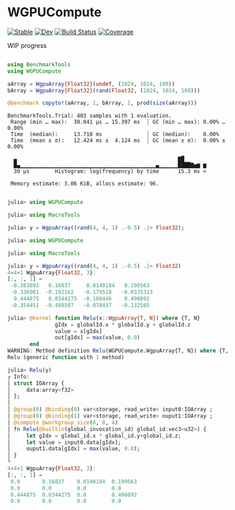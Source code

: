 # WGPUCompute

[![Stable](https://img.shields.io/badge/docs-stable-blue.svg)](https://arhik.github.io/WGPUCompute.jl/stable/)
[![Dev](https://img.shields.io/badge/docs-dev-blue.svg)](https://arhik.github.io/WGPUCompute.jl/dev/)
[![Build Status](https://github.com/arhik/WGPUCompute.jl/actions/workflows/CI.yml/badge.svg?branch=main)](https://github.com/arhik/WGPUCompute.jl/actions/workflows/CI.yml?query=branch%3Amain)
[![Coverage](https://codecov.io/gh/arhik/WGPUCompute.jl/branch/main/graph/badge.svg)](https://codecov.io/gh/arhik/WGPUCompute.jl)

WIP progress

```julia 

using BenchmarkTools 
using WGPUCompute

aArray = WgpuArray{Float32}(undef, (1024, 1024, 100)) 
bArray = WgpuArray{Float32}(rand(Float32, (1024, 1024, 100)))

@benchmark copyto!(aArray, 1, bArray, 1, prod(size(aArray)))

```
```
BenchmarkTools.Trial: 403 samples with 1 evaluation.
 Range (min … max):  30.041 μs … 15.397 ms  ┊ GC (min … max): 0.00% … 0.00%
 Time  (median):     13.710 ms              ┊ GC (median):    0.00%
 Time  (mean ± σ):   12.424 ms ±  4.124 ms  ┊ GC (mean ± σ):  0.00% ± 0.00%

  ▄                                                   ▇█
  █▄▁▁▁▁▁▁▁▁▁▁▁▁▁▁▁▁▁▁▁▁▁▁▁▁▁▁▁▁▁▁▁▁▁▁▁▁▁▁▁▁▁▁▁▄▁▁▁▁▁▁████▇▅▆ ▆
  30 μs        Histogram: log(frequency) by time      15.3 ms <

 Memory estimate: 3.06 KiB, allocs estimate: 96.
 ```


```julia

julia> using WGPUCompute

julia> using MacroTools

julia> y = WgpuArray((rand(4, 4, 1) .-0.5) .|> Float32);

julia> using WGPUCompute

julia> using MacroTools

julia> y = WgpuArray((rand(4, 4, 1) .-0.5) .|> Float32)
4×4×1 WgpuArray{Float32, 3}:
[:, :, 1] =
 -0.383893   0.16837     0.0140184   0.199563
 -0.336961  -0.192162   -0.179518   -0.0335313
  0.444875   0.0344275  -0.100446    0.498892
 -0.354451  -0.488507   -0.078437   -0.132585

julia> @kernel function Relu(x::WgpuArray{T, N}) where {T, N}
               gIdx = globalId.x * globalId.y + globalId.z
               value = x[gIdx]
               out[gIdx] = max(value, 0.0)
       end
WARNING: Method definition Relu(WGPUCompute.WgpuArray{T, N}) where {T, N} in module Main at REPL[26]:1 overwritten on the same line.
Relu (generic function with 1 method)

julia> Relu(y)
┌ Info:
│ struct IOArray {
│     data:array<f32>
│ };
│
│ @group(0) @binding(0) var<storage, read_write> input0:IOArray ;
│ @group(0) @binding(1) var<storage, read_write> ouput1:IOArray ;
│ @compute @workgroup_size(8, 8, 4)
│ fn Relu(@builtin(global_invocation_id) global_id:vec3<u32>) {
│     let gIdx = global_id.x * global_id.y+global_id.z;
│     let value = input0.data[gIdx];
│     ouput1.data[gIdx] = max(value, 0.0);
│ }
└
4×4×1 WgpuArray{Float32, 3}:
[:, :, 1] =
 0.0       0.16837    0.0140184  0.199563
 0.0       0.0        0.0        0.0
 0.444875  0.0344275  0.0        0.498892
 0.0       0.0        0.0        0.0

```

